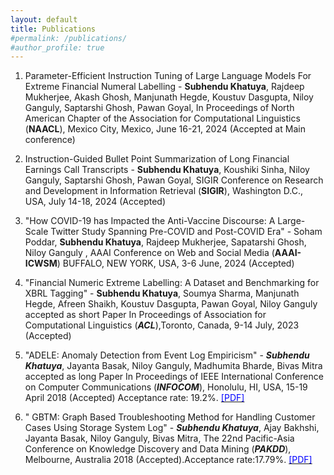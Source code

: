 ```yaml
---
layout: default
title: Publications
#permalink: /publications/
#author_profile: true
---
```



1. Parameter-Efficient Instruction Tuning of Large Language Models For Extreme Financial Numeral Labelling - **Subhendu Khatuya**, Rajdeep Mukherjee, Akash Ghosh, Manjunath Hegde, Koustuv Dasgupta, Niloy Ganguly, Saptarshi Ghosh, Pawan Goyal, In Proceedings of
North American Chapter of the Association for Computational Linguistics (**NAACL**), Mexico City, Mexico, June 16-21, 2024 (Accepted at Main conference)

2. Instruction-Guided Bullet Point Summarization of Long Financial Earnings Call Transcripts - **Subhendu Khatuya**, Koushiki Sinha, Niloy Ganguly, Saptarshi Ghosh, Pawan Goyal, SIGIR Conference on Research and Development in Information Retrieval (**SIGIR**), Washington D.C., USA, July 14-18, 2024 (Accepted)

3.  \"How COVID-19 has Impacted the Anti-Vaccine Discourse: A Large-Scale Twitter Study
Spanning Pre-COVID and Post-COVID Era\" - Soham Poddar, **Subhendu Khatuya**, Rajdeep Mukherjee, Sapatarshi Ghosh, Niloy Ganguly , AAAI Conference on Web and Social Media
(**AAAI-ICWSM**) BUFFALO, NEW YORK, USA, 3-6 June, 2024 (Accepted)

4. \"Financial Numeric Extreme Labelling: A Dataset and Benchmarking for XBRL Tagging\" - **Subhendu Khatuya**, Soumya Sharma, Manjunath Hegde, Afreen Shaikh,
Koustuv Dasgupta, Pawan Goyal, Niloy Ganguly accepted as short Paper In Proceedings of Association for Computational Linguistics (_**ACL**_),Toronto, Canada, 9-14 July, 2023 (Accepted)

5. \"ADELE: Anomaly Detection from Event Log Empiricism\" - _**Subhendu Khatuya**_,  Jayanta Basak, Niloy Ganguly, Madhumita Bharde, Bivas Mitra accepted as long Paper In Proceedings of IEEE International Conference on Computer Communications (_**INFOCOM**_), Honolulu, HI, USA, 15-19 April 2018 (Accepted) Acceptance rate: 19.2%. [<span style="color:blue"> [PDF]</span>](https://ieeexplore.ieee.org/stamp/stamp.jsp?arnumber=8486257)

6. \" GBTM: Graph Based Troubleshooting Method for Handling Customer Cases Using Storage System Log\" - _**Subhendu Khatuya**_, Ajay Bakhshi, Jayanta Basak, Niloy Ganguly, Bivas Mitra, The 22nd Pacific-Asia Conference on Knowledge Discovery and Data Mining (_**PAKDD**_), Melbourne, Australia 2018 (Accepted).Acceptance rate:17.79%. [<span style="color:blue"> [PDF]</span>](https://link.springer.com/content/pdf/10.1007/978-3-319-93034-3_31.pdf)



